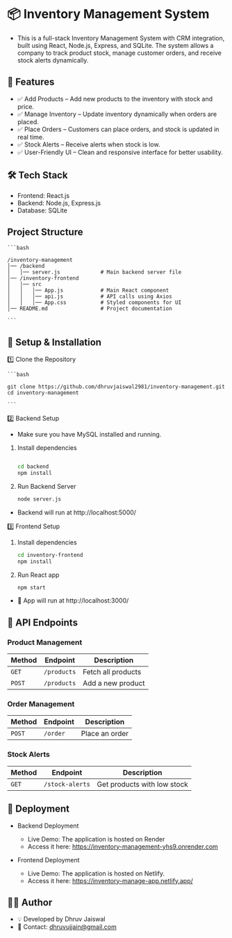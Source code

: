 # 📦 Inventory Management System

- This is a full-stack Inventory Management System with CRM integration, built using React, Node.js, Express, and SQLite. The system allows a company to track product stock, manage customer orders, and receive stock alerts dynamically.

## 🚀 Features

- ✅ Add Products – Add new products to the inventory with stock and price.
- ✅ Manage Inventory – Update inventory dynamically when orders are placed.
- ✅ Place Orders – Customers can place orders, and stock is updated in real time.
- ✅ Stock Alerts – Receive alerts when stock is low.
- ✅ User-Friendly UI – Clean and responsive interface for better usability.

## 🛠 Tech Stack

- Frontend: React.js
- Backend: Node.js, Express.js
- Database: SQLite

## Project Structure

    ```bash

    /inventory-management
    │── /backend
    │   │── server.js             # Main backend server file
    │── /inventory-frontend
    │   │── src
    │   │   │── App.js            # Main React component
    │   │   │── api.js            # API calls using Axios
    │   │   │── App.css           # Styled components for UI
    │── README.md                 # Project documentation

    ```


## 🔧 Setup & Installation

1️⃣ Clone the Repository

    ```bash

    git clone https://github.com/dhruvjaiswal2981/inventory-management.git
    cd inventory-management

    ```

2️⃣ Backend Setup
- Make sure you have MySQL installed and running.
1. Install dependencies

    ```bash

    cd backend
    npm install

    ```

2. Run Backend Server

    ```bash
    node server.js
    ```
- Backend will run at http://localhost:5000/

3️⃣ Frontend Setup

1. Install dependencies

    ```bash
    cd inventory-frontend
    npm install
    ```

2. Run React app

    ```bash
    npm start
    ```
- 🚀 App will run at http://localhost:3000/

## 📡 API Endpoints

### **Product Management**
| Method | Endpoint    | Description         |
|--------|------------|---------------------|
| `GET`  | `/products` | Fetch all products |
| `POST` | `/products` | Add a new product  |

### **Order Management**
| Method  | Endpoint  | Description   |
|---------|----------|---------------|
| `POST`  | `/order` | Place an order |

### **Stock Alerts**
| Method | Endpoint       | Description                  |
|--------|---------------|------------------------------|
| `GET`  | `/stock-alerts` | Get products with low stock |

## 🚀 Deployment

- Backend Deployment

    - Live Demo: The application is hosted on Render
    - Access it here: https://inventory-management-yhs9.onrender.com

- Frontend Deployment

    - Live Demo: The application is hosted on Netlify.
    - Access it here: https://inventory-manage-app.netlify.app/

## 👨‍💻 Author

- 💡 Developed by Dhruv Jaiswal
- 📧 Contact: dhruvujjain@gmail.com







